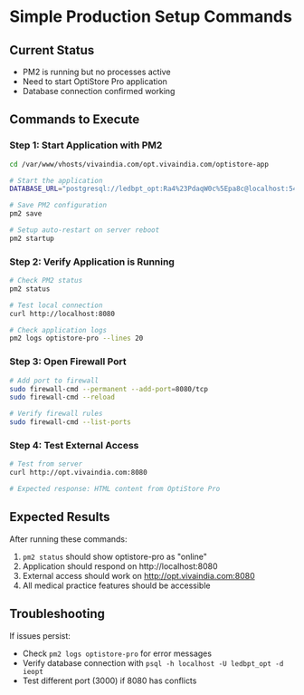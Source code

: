 # Simple Production Setup Commands

## Current Status
- PM2 is running but no processes active
- Need to start OptiStore Pro application
- Database connection confirmed working

## Commands to Execute

### Step 1: Start Application with PM2
```bash
cd /var/www/vhosts/vivaindia.com/opt.vivaindia.com/optistore-app

# Start the application
DATABASE_URL="postgresql://ledbpt_opt:Ra4%23PdaqW0c%5Epa8c@localhost:5432/ieopt" NODE_ENV="production" PORT="8080" pm2 start dist/index.js --name optistore-pro

# Save PM2 configuration
pm2 save

# Setup auto-restart on server reboot
pm2 startup
```

### Step 2: Verify Application is Running
```bash
# Check PM2 status
pm2 status

# Test local connection
curl http://localhost:8080

# Check application logs
pm2 logs optistore-pro --lines 20
```

### Step 3: Open Firewall Port
```bash
# Add port to firewall
sudo firewall-cmd --permanent --add-port=8080/tcp
sudo firewall-cmd --reload

# Verify firewall rules
sudo firewall-cmd --list-ports
```

### Step 4: Test External Access
```bash
# Test from server
curl http://opt.vivaindia.com:8080

# Expected response: HTML content from OptiStore Pro
```

## Expected Results
After running these commands:
1. `pm2 status` should show optistore-pro as "online"
2. Application should respond on http://localhost:8080
3. External access should work on http://opt.vivaindia.com:8080
4. All medical practice features should be accessible

## Troubleshooting
If issues persist:
- Check `pm2 logs optistore-pro` for error messages
- Verify database connection with `psql -h localhost -U ledbpt_opt -d ieopt`
- Test different port (3000) if 8080 has conflicts